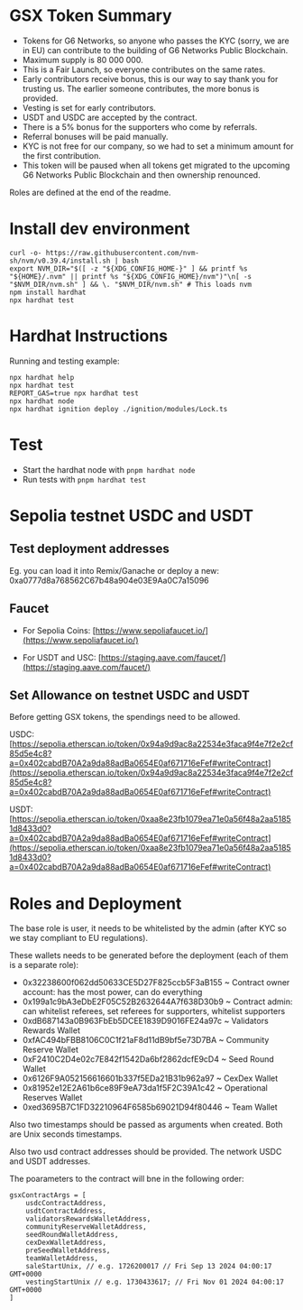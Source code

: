 # GSX Token Summary

- Tokens for G6 Networks, so anyone who passes the KYC (sorry, we are in EU) can contribute to the building of G6 Networks Public Blockchain.
- Maximum supply is 80 000 000.
- This is a Fair Launch, so everyone contributes on the same rates.
- Early contributors receive bonus, this is our way to say thank you for trusting us. The earlier someone contributes, the more bonus is provided.
- Vesting is set for early contributors.
- USDT and USDC are accepted by the contract.
- There is a 5% bonus for the supporters who come by referrals.
- Referral bonuses will be paid manually.
- KYC is not free for our company, so we had to set a minimum amount for the first contribution.
- This token will be paused when all tokens get migrated to the upcoming G6 Networks Public Blockchain and then ownership renounced.

Roles are defined at the end of the readme.

# Install dev environment

```shell
curl -o- https://raw.githubusercontent.com/nvm-sh/nvm/v0.39.4/install.sh | bash
export NVM_DIR="$([ -z "${XDG_CONFIG_HOME-}" ] && printf %s "${HOME}/.nvm" || printf %s "${XDG_CONFIG_HOME}/nvm")"\n[ -s "$NVM_DIR/nvm.sh" ] && \. "$NVM_DIR/nvm.sh" # This loads nvm
npm install hardhat
npx hardhat test
```

# Hardhat Instructions

Running and testing example:

```shell
npx hardhat help
npx hardhat test
REPORT_GAS=true npx hardhat test
npx hardhat node
npx hardhat ignition deploy ./ignition/modules/Lock.ts
```

# Test
- Start the hardhat node with `pnpm hardhat node`
- Run tests with `pnpm hardhat test`


# Sepolia testnet USDC and USDT

## Test deployment addresses
Eg. you can load it into Remix/Ganache or deploy a new: 0xa0777d8a768562C67b48a904e03E9Aa0C7a15096

## Faucet
- For Sepolia Coins: [https://www.sepoliafaucet.io/](https://www.sepoliafaucet.io/) 

- For USDT and USC: [https://staging.aave.com/faucet/](https://staging.aave.com/faucet/)

## Set Allowance on testnet USDC and USDT
Before getting GSX tokens, the spendings need to be allowed.

USDC: [https://sepolia.etherscan.io/token/0x94a9d9ac8a22534e3faca9f4e7f2e2cf85d5e4c8?a=0x402cabdB70A2a9da88adBa0654E0af671716eFef#writeContract](https://sepolia.etherscan.io/token/0x94a9d9ac8a22534e3faca9f4e7f2e2cf85d5e4c8?a=0x402cabdB70A2a9da88adBa0654E0af671716eFef#writeContract)

USDT: [https://sepolia.etherscan.io/token/0xaa8e23fb1079ea71e0a56f48a2aa51851d8433d0?a=0x402cabdB70A2a9da88adBa0654E0af671716eFef#writeContract](https://sepolia.etherscan.io/token/0xaa8e23fb1079ea71e0a56f48a2aa51851d8433d0?a=0x402cabdB70A2a9da88adBa0654E0af671716eFef#writeContract)

# Roles and Deployment
The base role is user, it needs to be whitelisted by the admin (after KYC so we stay compliant to EU regulations).

These wallets needs to be generated before the deployment (each of them is a separate role):

- 0x32238600f062dd50633CE5D27F825ccb5F3aB155 ~ Contract owner account: has the most power, can do everything
- 0x199a1c9bA3eDbE2F05C52B2632644A7f638D30b9 ~ Contract admin: can whitelist referees, set referees for supporters, whitelist supporters
- 0xdB687143a0B963FbEb5DCEE1839D9016FE24a97c ~ Validators Rewards Wallet
- 0xfAC494bFBB8106C0C1f21aF8d11dB9bf5e73D7BA ~ Community Reserve Wallet
- 0xF2410C2D4e02c7E842f1542Da6bf2862dcfE9cD4 ~ Seed Round Wallet
- 0x6126F9A052156616601b337f5EDa21B31b962a97 ~ CexDex Wallet
- 0x81952e12E2A61b6ce89F9eA73da1f5F2C39A1c42 ~ Operational Reserves Wallet
- 0xed3695B7C1FD32210964F6585b69021D94f80446 ~ Team Wallet

Also two timestamps should be passed as arguments when created. Both are Unix seconds timestamps.

Also two usd contract addresses should be provided. The network USDC and USDT addresses.

The poarameters to the contract will bne in the following order:
```
gsxContractArgs = [
    usdcContractAddress,
    usdtContractAddress,
    validatorsRewardsWalletAddress,
    communityReserveWalletAddress,
    seedRoundWalletAddress,
    cexDexWalletAddress,
    preSeedWalletAddress,
    teamWalletAddress,
    saleStartUnix, // e.g. 1726200017 // Fri Sep 13 2024 04:00:17 GMT+0000
    vestingStartUnix // e.g. 1730433617; // Fri Nov 01 2024 04:00:17 GMT+0000
]
```
